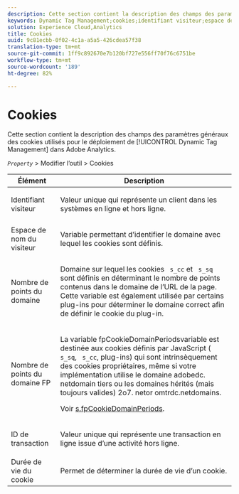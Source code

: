 ```yaml
---
description: Cette section contient la description des champs des paramètres généraux des cookies utilisés pour le déploiement de Dynamic Tag Management dans Adobe Analytics.
keywords: Dynamic Tag Management;cookies;identifiant visiteur;espace de noms du visiteur;nombre de points du domaine;nombres de points du domaine fp;id de transaction;durée de vie des cookies
solution: Experience Cloud,Analytics
title: Cookies
uuid: 9c81ecbb-0f02-4c1a-a5a5-426cdea57f38
translation-type: tm+mt
source-git-commit: 1ff9c892670e7b120bf727e556ff70f76c6751be
workflow-type: tm+mt
source-wordcount: '189'
ht-degree: 82%

---
```



# Cookies

Cette section contient la description des champs des paramètres généraux des cookies utilisés pour le déploiement de [!UICONTROL Dynamic Tag Management] dans Adobe Analytics.

*`Property`* > Modifier l’outil > Cookies

<table id="table_2758C770C91B4025AD74009B360D71F7"> 
 <thead> 
  <tr> 
   <th colname="col1" class="entry"> Élément </th> 
   <th colname="col2" class="entry"> Description </th> 
  </tr> 
 </thead>
 <tbody> 
  <tr> 
   <td colname="col1"> Identifiant visiteur </td> 
   <td colname="col2"> <p>Valeur unique qui représente un client dans les systèmes en ligne et hors ligne. </p> </td> 
  </tr> 
  <tr> 
   <td colname="col1"> Espace de nom du visiteur </td> 
   <td colname="col2"> <p>Variable permettant d’identifier le domaine avec lequel les cookies sont définis. </p> </td>
  </tr> 
  <tr> 
   <td colname="col1"> Nombre de points du domaine </td> 
   <td colname="col2"> <p>Domaine sur lequel les cookies <code> s_cc</code> et <code> s_sq</code> sont définis en déterminant le nombre de points contenus dans le domaine de l’URL de la page. Cette variable est également utilisée par certains plug-ins pour déterminer le domaine correct afin de définir le cookie du plug-in. </p> </td> 
  </tr> 
  <tr> 
   <td colname="col1"> Nombre de points du domaine FP </td> 
   <td colname="col2"> <p>La variable  <span class="term"> </span> fpCookieDomainPeriodsvariable est destinée aux cookies définis par JavaScript (<code> s_sq</code>,  <code> s_cc</code>, plug-ins) qui sont intrinsèquement des cookies propriétaires, même si votre implémentation utilise le domaine  <span class="filepath"> adobedc.</span> netdomain tiers ou les domaines hérités (mais toujours valides)  <span class="filepath"> 2o7.</span> netor omtrdc.netdomains.<span class="filepath"></span> </p> <p>Voir <a href="/help/implement/vars/config-vars/fpcookiedomainperiods.md"  > s.fpCookieDomainPeriods</a>. </p> </td> 
  </tr> 
  <tr> 
   <td colname="col1"> ID de transaction </td> 
   <td colname="col2"> <p>Valeur unique qui représente une transaction en ligne issue d’une activité hors ligne. </p> </td> 
  </tr> 
  <tr> 
   <td colname="col1"> Durée de vie du cookie </td> 
   <td colname="col2"> <p>Permet de déterminer la durée de vie d’un cookie. </p> </td> 
  </tr> 
 </tbody> 
</table>

